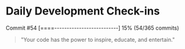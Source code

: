 # Daily Development Check-ins

Commit #54
[====--------------------------] 15% (54/365 commits)

> "Your code has the power to inspire, educate, and entertain."